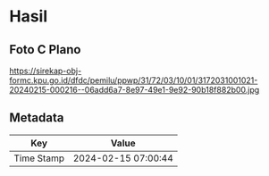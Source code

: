 # Hasil

## Foto C Plano

https://sirekap-obj-formc.kpu.go.id/dfdc/pemilu/ppwp/31/72/03/10/01/3172031001021-20240215-000216--06add6a7-8e97-49e1-9e92-90b18f882b00.jpg


## Metadata

| Key        | Value               |
| ---------- | ------------------- |
| Time Stamp | 2024-02-15 07:00:44 |



